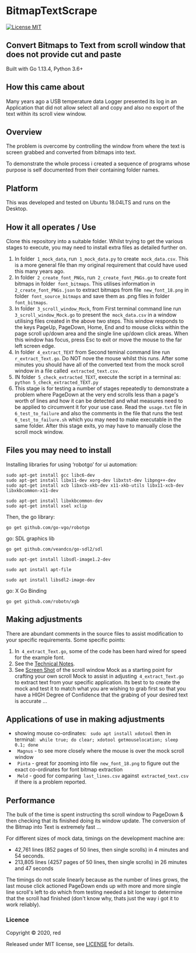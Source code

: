 # BitmapTextScrape
[![License MIT](https://img.shields.io/badge/license-MIT-lightgrey.svg?style=flat)](LICENSE)

## Convert Bitmaps to Text from scroll window that does not provide cut and paste

Built with Go 1.13.4, Python 3.6+

## How this came about
Many years ago a USB temperature data Logger presented its log in an Application that did not allow select all and copy and also no export of the text within its scroll view window.

## Overview
The problem is overcome by controlling the window from where the text is screen grabbed and converted from bitmaps into text.

To demonstrate the whole process i created a sequence of programs whose purpose is self documented from their containing folder names.

## Platform
This was developed and tested on Ubuntu 18.04LTS and runs on the Desktop.

## How it all operates / Use

Clone this repository into a suitable folder. Whilst trying to get the various stages to execute, you may need to install extra files as detailed further on.

1. In folder` 1_mock_data`, run` 1_mock_data.py` to create` mock_data.csv`. This is a more general file than my original requirement that could have used this many years ago.
2. In folder` 2_create_font_PNGs`, run` 2_create_font_PNGs.go` to create font bitmaps in folder` font_bitmaps`. This utilises information in` 2_create_font_PNGs.json` to extract bitmaps from file` new_font_18.png` in folder` font_source_bitmaps` and save them as .png files in folder` font_bitmaps`.
3. In folder` 3_scroll_window_Mock`, from First terminal command line  run` 3_scroll_window_Mock.go` to present the` mock_data.csv` in a window utilising files created in the above two steps. This window responds to the keys PageUp, PageDown, Home, End and to mouse clicks within the page scroll up/down area and the single line up/down click areas. When this window has focus, press Esc to exit or move the mouse to the far left screen edge.
4. In folder` 4_extract_TEXT` from Second teminal command line run` r_extract_Text.go`. Do NOT nove the mouse whilst this runs. After some minutes you should have all of the converted text from the mock scroll window in a file called` extracted_text.csv`.
5. IN folder` 5_check_extracted_TEXT`, execute the script in a terminal as:` python 5_check_extracted_TEXT.py`
6. This stage is for testing a number of stages repeatedly to demonstrate a problem where PageDown at the very end scrolls less than a page's worth of lines and how it can be detected and what measures need to be applied to circumvent it for your use case. Read the` usage.txt` file in` 6_test_to_failure` and also the comments in the file that runs the test` 6_test_to_failure.sh` which you may need to make executable in the same folder. After this stage exits, yo may have to manually close the scroll mock window.

## Files you may need to install
Installing libraries for using ‘robotgo’ for ui automation:
```
sudo apt-get install gcc libc6-dev
sudo apt-get install libx11-dev xorg-dev libxtst-dev libpng++-dev
sudo apt-get install xcb libxcb-xkb-dev x11-xkb-utils libx11-xcb-dev libxkbcommon-x11-dev

sudo apt-get install libxkbcommon-dev
sudo apt-get install xsel xclip
```
Then, the go library:
```
go get github.com/go-vgo/robotgo
```
go: SDL graphics lib
```
go get github.com/veandco/go-sdl2/sdl

sudo apt-get install libsdl-image1.2-dev

sudo apt install apt-file

sudo apt install libsdl2-image-dev
```
go: X Go Binding
```
go get github.com/robotn/xgb
```

## Making adjustments
There are abundant comments in the source files to assist modification to your specific requirements.
Some specific points:

1. In` 4_extract_Text.go`, some of the code has been hard wired for speed for the example font.
2. See the [Technical Notes](/docs/technical-notes.txt).
3. See [Screen Shot](/docs/Running_scroll_window_Mock.png) of the scroll window Mock as a starting point for crafting your own scroll Mock to assist in adjusting` 4_extract_Text.go` to extract text from your specific application. Its best to to create the mock and test it to match what you are wishing to grab first so that you have a HIGH Degree of Confidence that the grabing of your desired text is accurate ...

## Applications of use in making adjustments
* showing mouse co-ordinates:
` sudo apt install xdotool`
then in terminal:
` while true; do clear; xdotool getmouselocation; sleep 0.1; done`
* ` Magnus` - to see more closely where the mouse is over the mock scroll window
* ` Pinta` - great for zooming into file` new_font_18.png` to figure out the exact co-ordinates for font bitmap extraction
* ` Meld` - good for comparing` last_lines.csv` against` extracted_text.csv` if there is a problem reported.

## Performance
The bulk of the time is spent instructing ths scroll window to PageDown & then checking that its finished doing its window update. The conversion of the Bitmap into Text is extremely fast ...

For different sizes of mock data, timings on the development machine are:

* 42,761 lines (852 pages of 50 lines, then single scrolls) in 4 minutes and 54 seconds.
* 213,805 lines (4257 pages of 50 lines, then single scrolls) in 26 minutes and 47 seconds

The timings do not scale linearly because as the number of lines grows, the last mouse click actioned PageDown ends up with more and more single line scroll's left to do which from testing needed a bit longer to determine that the scroll had finished (don't know why, thats just the way i got it to work reliably).

### Licence

Copyright ©‎ 2020, red

Released under MIT license, see [LICENSE](LICENSE.md) for details.